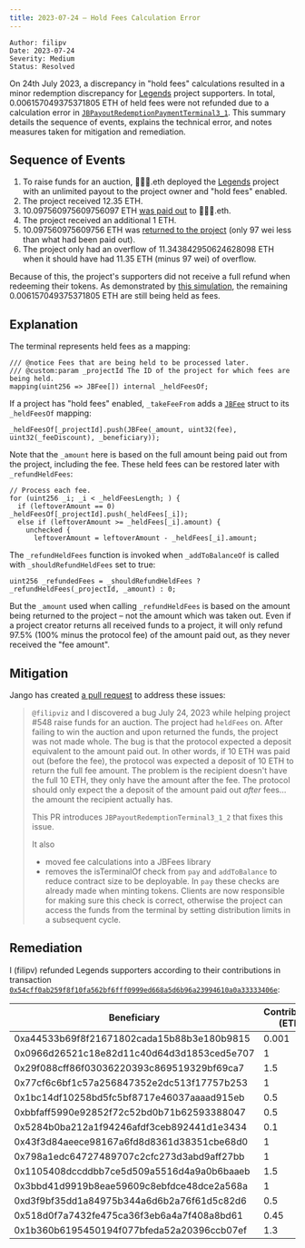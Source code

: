 ```yaml
---
title: 2023-07-24 – Hold Fees Calculation Error
---
```


```
Author: filipv
Date: 2023-07-24
Severity: Medium
Status: Resolved
```

On 24th July 2023, a discrepancy in "hold fees" calculations resulted in a minor redemption discrepancy for [Legends](https://juicebox.money/v2/p/548) project supporters. In total, 0.006157049375371805 ETH of held fees were not refunded due to a calculation error in [`JBPayoutRedemptionPaymentTerminal3_1`](https://github.com/jbx-protocol/juice-contracts-v3/blob/48fe7091a30761fa42ce394c68aad2fcf639ea53/contracts/JBETHPaymentTerminal3_1.sol). This summary details the sequence of events, explains the technical error, and notes measures taken for mitigation and remediation.

## Sequence of Events

1. To raise funds for an auction, 🧠🧠🧠.eth deployed the [Legends](https://juicebox.money/v2/p/548) project with an unlimited payout to the project owner and "hold fees" enabled.
2. The project received 12.35 ETH.
3. 10.097560975609756097 ETH [was paid out](https://etherscan.io/tx/0x28c420c4e94eec5f2fd611ff0714f8e7c9d874ac05ae0508708e0bd357e08e59) to 🧠🧠🧠.eth.
4. The project received an additional 1 ETH.
5. 10.097560975609756 ETH was [returned to the project](https://etherscan.io/tx/0xa8c50fb7db1f187949de35fbe81ffe48139803fa3885ef4a62a478f5e3d83a41) (only 97 wei less than what had been paid out).
6. The project only had an overflow of 11.343842950624628098 ETH when it should have had 11.35 ETH (minus 97 wei) of overflow.

Because of this, the project's supporters did not receive a full refund when redeeming their tokens. As demonstrated by [this simulation](https://dashboard.tenderly.co/shared/simulation/fcf9cb9f-f682-4998-a68a-cb6de53cdaf6), the remaining 0.006157049375371805 ETH are still being held as fees.

## Explanation

The terminal represents held fees as a mapping:

```
/// @notice Fees that are being held to be processed later.
/// @custom:param _projectId The ID of the project for which fees are being held.
mapping(uint256 => JBFee[]) internal _heldFeesOf;
```

If a project has "hold fees" enabled, `_takeFeeFrom` adds a [`JBFee`](/dev/api/data-structures/jbfee/) struct to its `_heldFeesOf` mapping:

```
_heldFeesOf[_projectId].push(JBFee(_amount, uint32(fee), uint32(_feeDiscount), _beneficiary));
```

Note that the `_amount` here is based on the full amount being paid out from the project, including the fee. These held fees can be restored later with `_refundHeldFees`:

```
// Process each fee.
for (uint256 _i; _i < _heldFeesLength; ) {
  if (leftoverAmount == 0) _heldFeesOf[_projectId].push(_heldFees[_i]);
  else if (leftoverAmount >= _heldFees[_i].amount) {
    unchecked {
      leftoverAmount = leftoverAmount - _heldFees[_i].amount;
```

The `_refundHeldFees` function is invoked when `_addToBalanceOf` is called with `_shouldRefundHeldFees` set to true:

```
uint256 _refundedFees = _shouldRefundHeldFees ? _refundHeldFees(_projectId, _amount) : 0;
```

But the `_amount` used when calling `_refundHeldFees` is based on the amount being returned to the project – not the amount which was taken out. Even if a project creator returns all received funds to a project, it will only refund 97.5% (100% minus the protocol fee) of the amount paid out, as they never received the "fee amount".

## Mitigation

Jango has created [a pull request](https://github.com/jbx-protocol/juice-contracts-v3/pull/51) to address these issues:

> `@filipviz` and I discovered a bug July 24, 2023 while helping project #548 raise funds for an auction.
> The project had `heldFees` on. After failing to win the auction and upon returned the funds, the project was not made whole.
> The bug is that the protocol expected a deposit equivalent to the amount paid out. In other words, if 10 ETH was paid out (before the fee), the protocol was expected a deposit of 10 ETH to return the full fee amount. The problem is the recipient doesn't have the full 10 ETH, they only have the amount after the fee. The protocol should only expect the a deposit of the amount paid out _after_ fees... the amount the recipient actually has.
>
> This PR introduces `JBPayoutRedemptionTerminal3_1_2` that fixes this issue.
>
> It also
>
> - moved fee calculations into a JBFees library
> - removes the isTerminalOf check from `pay` and `addToBalance` to reduce contract size to be deployable. In `pay` these checks are already made when minting tokens. Clients are now responsible for making sure this check is correct, otherwise the project can access the funds from the terminal by setting distribution limits in a subsequent cycle.

## Remediation

I (filipv) refunded Legends supporters according to their contributions in transaction [`0x54cff0ab259f8f10fa562bf6fff0999ed668a5d6b96a23994610a0a33333406e`](https://etherscan.io/tx/0x54cff0ab259f8f10fa562bf6fff0999ed668a5d6b96a23994610a0a33333406e):

| Beneficiary                                | Contribution (ETH) | Refund (ETH)         |
| ------------------------------------------ | ------------------ | -------------------- |
| 0xa44533b69f8f21671802cada15b88b3e180b9815 | 0.001              | 0.000000542423519987 |
| 0x0966d26521c18e82d11c40d64d3d1853ced5e707 | 1                  | 0.000542423519986944 |
| 0x29f088cff86f03036220393c869519329bf69ca7 | 1.5                | 0.000813635279980417 |
| 0x77cf6c6bf1c57a256847352e2dc513f17757b253 | 1                  | 0.000542423519986944 |
| 0x1bc14df10258bd5fc5bf8717e46037aaaad915eb | 0.5                | 0.000271211759993472 |
| 0xbbfaff5990e92852f72c52bd0b71b62593388047 | 0.5                | 0.000271211759993472 |
| 0x5284b0ba212a1f94246afdf3ceb892441d1e3434 | 0.1                | 0.000054242351998694 |
| 0x43f3d84aeece98167a6fd8d8361d38351cbe68d0 | 1                  | 0.000542423519986944 |
| 0x798a1edc64727489707c2cfc273d3abd9aff27bb | 1                  | 0.000542423519986944 |
| 0x1105408dccddbb7ce5d509a5516d4a9a0b6baaeb | 1.5                | 0.000813635279980417 |
| 0x3bbd41d9919b8eae59609c8ebfdce48dce2a568a | 1                  | 0.000542423519986944 |
| 0xd3f9bf35dd1a84975b344a6d6b2a76f61d5c82d6 | 0.5                | 0.000271211759993472 |
| 0x518d0f7a7432fe475ca36f3eb6a4a7f408a8bd61 | 0.45               | 0.000244090583994125 |
| 0x1b360b6195450194f077bfeda52a20396ccb07ef | 1.3                | 0.000705150575983028 |
